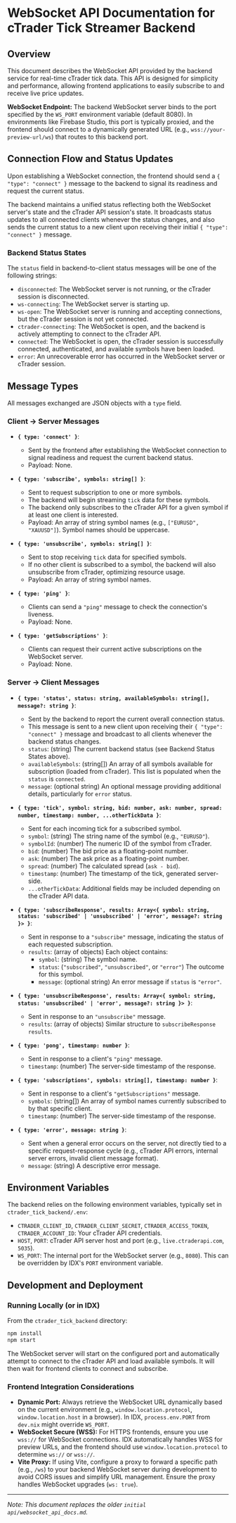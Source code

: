# WebSocket API Documentation for cTrader Tick Streamer Backend

## Overview
This document describes the WebSocket API provided by the backend service for real-time cTrader tick data. This API is designed for simplicity and performance, allowing frontend applications to easily subscribe to and receive live price updates.

**WebSocket Endpoint:** The backend WebSocket server binds to the port specified by the `WS_PORT` environment variable (default 8080). In environments like Firebase Studio, this port is typically proxied, and the frontend should connect to a dynamically generated URL (e.g., `wss://your-preview-url/ws`) that routes to this backend port.

## Connection Flow and Status Updates

Upon establishing a WebSocket connection, the frontend should send a `{ "type": "connect" }` message to the backend to signal its readiness and request the current status.

The backend maintains a unified status reflecting both the WebSocket server's state and the cTrader API session's state. It broadcasts status updates to all connected clients whenever the status changes, and also sends the current status to a new client upon receiving their initial `{ "type": "connect" }` message.

### Backend Status States

The `status` field in backend-to-client status messages will be one of the following strings:

*   `disconnected`: The WebSocket server is not running, or the cTrader session is disconnected.
*   `ws-connecting`: The WebSocket server is starting up.
*   `ws-open`: The WebSocket server is running and accepting connections, but the cTrader session is not yet connected.
*   `ctrader-connecting`: The WebSocket is open, and the backend is actively attempting to connect to the cTrader API.
*   `connected`: The WebSocket is open, the cTrader session is successfully connected, authenticated, and available symbols have been loaded.
*   `error`: An unrecoverable error has occurred in the WebSocket server or cTrader session.

## Message Types

All messages exchanged are JSON objects with a `type` field.

### Client → Server Messages

*   **`{ type: 'connect' }`**:
    *   Sent by the frontend after establishing the WebSocket connection to signal readiness and request the current backend status.
    *   Payload: None.

*   **`{ type: 'subscribe', symbols: string[] }`**:
    *   Sent to request subscription to one or more symbols.
    *   The backend will begin streaming `tick` data for these symbols.
    *   The backend only subscribes to the cTrader API for a given symbol if at least one client is interested.
    *   Payload: An array of string symbol names (e.g., `["EURUSD", "XAUUSD"]`). Symbol names should be uppercase.

*   **`{ type: 'unsubscribe', symbols: string[] }`**:
    *   Sent to stop receiving `tick` data for specified symbols.
    *   If no other client is subscribed to a symbol, the backend will also unsubscribe from cTrader, optimizing resource usage.
    *   Payload: An array of string symbol names.

*   **`{ type: 'ping' }`**:
    *   Clients can send a `"ping"` message to check the connection's liveness.
    *   Payload: None.

*   **`{ type: 'getSubscriptions' }`**:
    *   Clients can request their current active subscriptions on the WebSocket server.
    *   Payload: None.

### Server → Client Messages

*   **`{ type: 'status', status: string, availableSymbols: string[], message?: string }`**:
    *   Sent by the backend to report the current overall connection status.
    *   This message is sent to a new client upon receiving their `{ "type": "connect" }` message and broadcast to all clients whenever the backend status changes.
    *   `status`: (string) The current backend status (see Backend Status States above).
    *   `availableSymbols`: (string[]) An array of all symbols available for subscription (loaded from cTrader). This list is populated when the `status` is `connected`.
    *   `message`: (optional string) An optional message providing additional details, particularly for `error` status.

*   **`{ type: 'tick', symbol: string, bid: number, ask: number, spread: number, timestamp: number, ...otherTickData }`**:
    *   Sent for each incoming tick for a subscribed symbol.
    *   `symbol`: (string) The string name of the symbol (e.g., `"EURUSD"`).
    *   `symbolId`: (number) The numeric ID of the symbol from cTrader.
    *   `bid`: (number) The bid price as a floating-point number.
    *   `ask`: (number) The ask price as a floating-point number.
    *   `spread`: (number) The calculated spread (`ask - bid`).
    *   `timestamp`: (number) The timestamp of the tick, generated server-side.
    *   `...otherTickData`: Additional fields may be included depending on the cTrader API data.

*   **`{ type: 'subscribeResponse', results: Array<{ symbol: string, status: 'subscribed' | 'unsubscribed' | 'error', message?: string }> }`**:
    *   Sent in response to a `"subscribe"` message, indicating the status of each requested subscription.
    *   `results`: (array of objects) Each object contains:
        *   `symbol`: (string) The symbol name.
        *   `status`: (`"subscribed"`, `"unsubscribed"`, or `"error"`) The outcome for this symbol.
        *   `message`: (optional string) An error message if `status` is `"error"`.

*   **`{ type: 'unsubscribeResponse', results: Array<{ symbol: string, status: 'unsubscribed' | 'error', message?: string }> }`**:
    *   Sent in response to an `"unsubscribe"` message.
    *   `results`: (array of objects) Similar structure to `subscribeResponse results`.

*   **`{ type: 'pong', timestamp: number }`**:
    *   Sent in response to a client's `"ping"` message.
    *   `timestamp`: (number) The server-side timestamp of the response.

*   **`{ type: 'subscriptions', symbols: string[], timestamp: number }`**:
    *   Sent in response to a client's `"getSubscriptions"` message.
    *   `symbols`: (string[]) An array of symbol names currently subscribed to by that specific client.
    *   `timestamp`: (number) The server-side timestamp of the response.

*   **`{ type: 'error', message: string }`**:
    *   Sent when a general error occurs on the server, not directly tied to a specific request-response cycle (e.g., cTrader API errors, internal server errors, invalid client message format).
    *   `message`: (string) A descriptive error message.

## Environment Variables
The backend relies on the following environment variables, typically set in `ctrader_tick_backend/.env`:

*   `CTRADER_CLIENT_ID`, `CTRADER_CLIENT_SECRET`, `CTRADER_ACCESS_TOKEN`, `CTRADER_ACCOUNT_ID`: Your cTrader API credentials.
*   `HOST`, `PORT`: cTrader API server host and port (e.g., `live.ctraderapi.com`, `5035`).
*   `WS_PORT`: The internal port for the WebSocket server (e.g., `8080`). This can be overridden by IDX's `PORT` environment variable.

## Development and Deployment

### Running Locally (or in IDX)
From the `ctrader_tick_backend` directory:
```bash
npm install
npm start
```

The WebSocket server will start on the configured port and automatically attempt to connect to the cTrader API and load available symbols. It will then wait for frontend clients to connect and subscribe.

### Frontend Integration Considerations

*   **Dynamic Port:** Always retrieve the WebSocket URL dynamically based on the current environment (e.g., `window.location.protocol`, `window.location.host` in a browser). In IDX, `process.env.PORT` from `dev.nix` might override `WS_PORT`.
*   **WebSocket Secure (WSS):** For HTTPS frontends, ensure you use `wss://` for WebSocket connections. IDX automatically handles WSS for preview URLs, and the frontend should use `window.location.protocol` to determine `ws://` or `wss://`.
*   **Vite Proxy:** If using Vite, configure a proxy to forward a specific path (e.g., `/ws`) to your backend WebSocket server during development to avoid CORS issues and simplify URL management. Ensure the proxy handles WebSocket upgrades (`ws: true`).

---

*Note: This document replaces the older `initial api/websocket_api_docs.md`.*